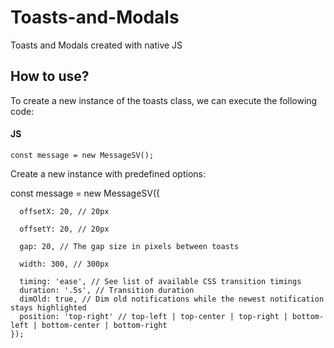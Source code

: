 # Toasts-and-Modals
Toasts and Modals created with native JS

## How to use?
To create a new instance of the toasts class, we can execute the following code:

#### JS

`const message = new MessageSV();`

Create a new instance with predefined options:

const message = new MessageSV({

      offsetX: 20, // 20px

      offsetY: 20, // 20px

      gap: 20, // The gap size in pixels between toasts

      width: 300, // 300px

      timing: 'ease', // See list of available CSS transition timings
      duration: '.5s', // Transition duration
      dimOld: true, // Dim old notifications while the newest notification stays highlighted
      position: 'top-right' // top-left | top-center | top-right | bottom-left | bottom-center | bottom-right
    });
    